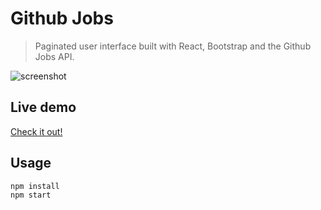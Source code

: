# Github Jobs

> Paginated user interface built with React, Bootstrap and the Github Jobs API.

![screenshot](https://i.ibb.co/bH0RXtR/Githubjobs.png)

## Live demo

[Check it out!](https://react-github-jobs-listing.netlify.app/)

## Usage

```
npm install
npm start
```
